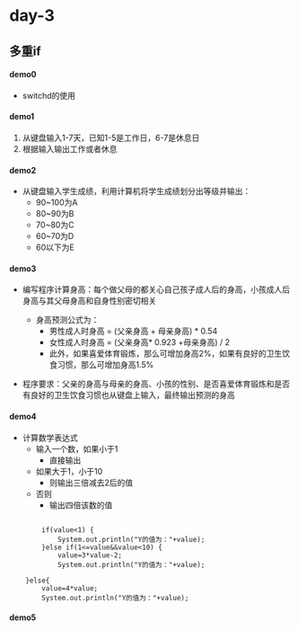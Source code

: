 # day-3
## 多重if

#### demo0
- switchd的使用
#### demo1
1. 从键盘输入1-7天，已知1-5是工作日，6-7是休息日
2. 根据输入输出工作或者休息
   
#### demo2
- 从键盘输入学生成绩，利用计算机将学生成绩划分出等级并输出：
   - 90~100为A
   - 80~90为B
   - 70~80为C
   - 60~70为D
   - 60以下为E
#### demo3
- 编写程序计算身高：每个做父母的都关心自己孩子成人后的身高，小孩成人后身高与其父母身高和自身性别密切相关
   - 身高预测公式为：  
      - 男性成人时身高 = (父亲身高 + 母亲身高) * 0.54
      - 女性成人时身高 = (父亲身高* 0.923 +母亲身高) / 2
      - 此外，如果喜爱体育锻炼，那么可增加身高2%，如果有良好的卫生饮食习惯，那么可增加身高1.5%
 
- 程序要求：父亲的身高与母亲的身高、小孩的性别、是否喜爱体育锻炼和是否有良好的卫生饮食习惯也从键盘上输入，最终输出预测的身高

#### demo4
- 计算数学表达式
   - 输入一个数，如果小于1
      - 直接输出
   - 如果大于1，小于10
      - 则输出三倍减去2后的值
   - 否则
      - 输出四倍该数的值
```

		if(value<1) {
			System.out.println("Y的值为："+value);
		}else if(1<=value&&value<10) {
			value=3*value-2;
			System.out.println("Y的值为："+value);
		
	}else{
		value=4*value;
		System.out.println("Y的值为："+value);

```
#### demo5

